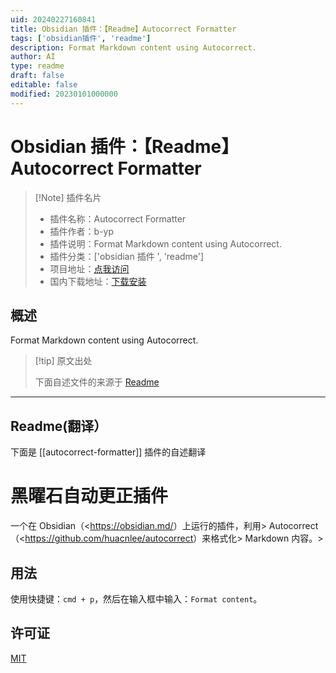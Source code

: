```yaml
---
uid: 20240227160841
title: Obsidian 插件：【Readme】Autocorrect Formatter
tags: ['obsidian插件', 'readme']
description: Format Markdown content using Autocorrect.
author: AI
type: readme
draft: false
editable: false
modified: 20230101000000
---
```


# Obsidian 插件：【Readme】Autocorrect Formatter

> [!Note] 插件名片
> - 插件名称：Autocorrect Formatter
> - 插件作者：b-yp
> - 插件说明：Format Markdown content using Autocorrect.
> - 插件分类：['obsidian 插件 ', 'readme']
> - 项目地址：[点我访问](https://github.com/b-yp/obsidian-autocorrect)
> - 国内下载地址：[下载安装](https://pkmer.cn/products/plugin/pluginMarket/?autocorrect-formatter)

## 概述

Format Markdown content using Autocorrect.

> [!tip] 原文出处
>
>下面自述文件的来源于 [Readme](https://ghproxy.net/https://raw.githubusercontent.com/b-yp/obsidian-autocorrect/main/README.md)

---

## Readme(翻译）

下面是 [[autocorrect-formatter]] 插件的自述翻译

# 黑曜石自动更正插件

  一个在 Obsidian（<<https://obsidian.md/>）上运行的插件，利用> Autocorrect（<<https://github.com/huacnlee/autocorrect>）来格式化> Markdown 内容。>

## 用法

  使用快捷键：`cmd + p`，然后在输入框中输入：`Format content`。

## 许可证

  [MIT](https://choosealicense.com/licenses/mit/)
